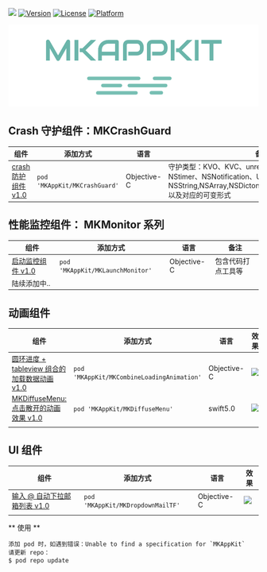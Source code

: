 


![](https://api.travis-ci.org/mythkiven/MKAppKit.svg?branch=master)
[![Version](https://img.shields.io/cocoapods/v/MKAppKit.svg?style=flat)](http://cocoapods.org/pods/MKAppKit)
[![License](https://img.shields.io/apm/l/vim-mode.svg)](http://cocoapods.org/pods/MKAppKit)
[![Platform](https://img.shields.io/cocoapods/p/MKAppKit.svg?style=flat)](http://cocoapods.org/pods/MKAppKit)


![](./source/icon_MKAppKit.png)


## Crash 守护组件：MKCrashGuard

| 组件 | 添加方式 | 语言 | 备注 |
| --- | --- | --- | --- |
| [crash 防护组件 v1.0](https://github.com/mythkiven/MKAppKit/blob/master/doc/MKCrashGuard.md) | `pod 'MKAppKit/MKCrashGuard' ` | Objective-C   | 守护类型：KVO、KVC、unrecognized selector、NStimer、NSNotification、UINavigationController、NSString,NSArray,NSDictonary,NSAttributedString,NSSet 以及对应的可变形式

## 性能监控组件： MKMonitor 系列

| 组件 | 添加方式 | 语言 | 备注 |
| --- | --- | --- | --- |
| [启动监控组件 v1.0](https://github.com/mythkiven/MKAppKit/blob/master/doc/MKMonitor.md) |  `pod 'MKAppKit/MKLaunchMonitor' ` | Objective-C   | 包含代码打点工具等
| 陆续添加中.. |  |  |



## 动画组件

| 组件 | 添加方式 | 语言 | 效果 |
| --- | --- | --- | --- |
| [圆环进度 + tableview 组合的加载数据动画 v1.0](https://github.com/mythkiven/MKAppKit/blob/master/doc/MKCombineLoadingAnimation.md) |  `pod 'MKAppKit/MKCombineLoadingAnimation' ` | Objective-C   | ![](https://github.com/mythkiven/MKAppKit/blob/master/source/MKCombineLoadingAnimation.gif)
| [MKDiffuseMenu: 点击散开的动画效果 v1.0](https://github.com/mythkiven/MKAppKit/blob/master/doc/MKDiffuseMenu.md) |  `pod 'MKAppKit/MKDiffuseMenu' ` | swift5.0   | ![](https://github.com/mythkiven/MKAppKit/blob/master/source/MKDiffuseMenu.gif)
|  |  |  |



## UI 组件
| 组件 | 添加方式 | 语言 | 效果 |
| --- | --- | --- | --- |
| [输入 @ 自动下拉邮箱列表 v1.0](https://github.com/mythkiven/MKAppKit/blob/master/doc/MKDropdownMailTF.md) |  `pod 'MKAppKit/MKDropdownMailTF' ` |  Objective-C | ![](https://github.com/mythkiven/MKAppKit/blob/master/source/MKDropdownMailTF.gif)
|  |  |  |



** 使用 **

```
添加 pod 时，如遇到错误：Unable to find a specification for `MKAppKit`
请更新 repo：
$ pod repo update
```
